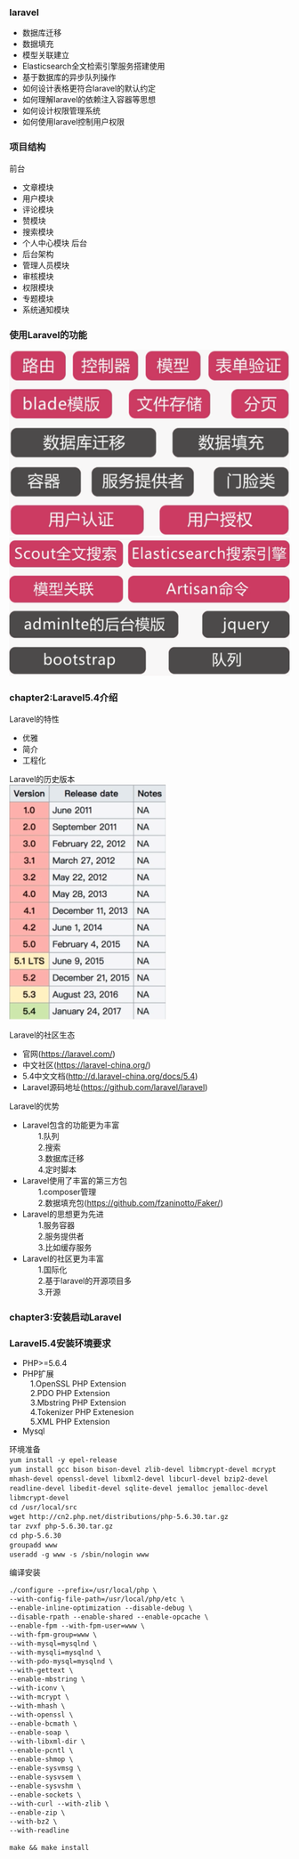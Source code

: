### laravel
- 数据库迁移
- 数据填充
- 模型关联建立
- Elasticsearch全文检索引擎服务搭建使用
- 基于数据库的异步队列操作
- 如何设计表格更符合laravel的默认约定
- 如何理解laravel的依赖注入容器等思想
- 如何设计权限管理系统
- 如何使用laravel控制用户权限
### 项目结构
前台<br>
- 文章模块
- 用户模块
- 评论模块
- 赞模块
- 搜索模块
- 个人中心模块
后台<br>
- 后台架构
- 管理人员模块
- 审核模块
- 权限模块
- 专题模块
- 系统通知模块
### 使用Laravel的功能
![image](https://github.com/15529343201/Jianshu_Laravel_5.4/blob/chapter1/image/l1.PNG)
![image](https://github.com/15529343201/Jianshu_Laravel_5.4/blob/chapter1/image/l2.PNG)

### chapter2:Laravel5.4介绍
Laravel的特性<br>
- 优雅
- 简介
- 工程化

Laravel的历史版本<br>
![image](https://github.com/15529343201/Jianshu_Laravel_5.4/blob/chapter2/image/l3.PNG)

Laravel的社区生态<br>
- 官网(https://laravel.com/)
- 中文社区(https://laravel-china.org/)
- 5.4中文文档(http://d.laravel-china.org/docs/5.4)
- Laravel源码地址(https://github.com/laravel/laravel)

Laravel的优势<br>
- Laravel包含的功能更为丰富<br>
&emsp;&emsp;1.队列<br>
&emsp;&emsp;2.搜索<br>
&emsp;&emsp;3.数据库迁移<br>
&emsp;&emsp;4.定时脚本<br>
- Laravel使用了丰富的第三方包<br>
&emsp;&emsp;1.composer管理<br>
&emsp;&emsp;2.数据填充包(https://github.com/fzaninotto/Faker/)<br>
- Laravel的思想更为先进<br>
&emsp;&emsp;1.服务容器<br>
&emsp;&emsp;2.服务提供者<br>
&emsp;&emsp;3.比如缓存服务<br>
- Laravel的社区更为丰富<br>
&emsp;&emsp;1.国际化<br>
&emsp;&emsp;2.基于laravel的开源项目多<br>
&emsp;&emsp;3.开源<br>

### chapter3:安装启动Laravel
### Laravel5.4安装环境要求<br>
- PHP>=5.6.4
- PHP扩展<br>
&emsp;1.OpenSSL PHP Extension<br>
&emsp;2.PDO PHP Extension<br>
&emsp;3.Mbstring PHP Extension<br>
&emsp;4.Tokenizer PHP Extenesion<br>
&emsp;5.XML PHP Extension<br>
- Mysql

环境准备<br>
`yum install -y epel-release`<br>
`yum install gcc bison bison-devel zlib-devel libmcrypt-devel mcrypt mhash-devel openssl-devel libxml2-devel libcurl-devel bzip2-devel readline-devel libedit-devel sqlite-devel jemalloc jemalloc-devel libmcrypt-devel`<br>
`cd /usr/local/src`<br>
`wget http://cn2.php.net/distributions/php-5.6.30.tar.gz`<br>
`tar zvxf php-5.6.30.tar.gz`<br>
`cd php-5.6.30`<br>
`groupadd www`<br>
`useradd -g www -s /sbin/nologin www`<br>

编译安装<br>
```
./configure --prefix=/usr/local/php \
--with-config-file-path=/usr/local/php/etc \
--enable-inline-optimization --disable-debug \
--disable-rpath --enable-shared --enable-opcache \
--enable-fpm --with-fpm-user=www \
--with-fpm-group=www \
--with-mysql=mysqlnd \
--with-mysqli=mysqlnd \
--with-pdo-mysql=mysqlnd \
--with-gettext \
--enable-mbstring \
--with-iconv \
--with-mcrypt \
--with-mhash \
--with-openssl \
--enable-bcmath \
--enable-soap \
--with-libxml-dir \
--enable-pcntl \
--enable-shmop \
--enable-sysvmsg \
--enable-sysvsem \
--enable-sysvshm \
--enable-sockets \
--with-curl --with-zlib \
--enable-zip \
--with-bz2 \
--with-readline
```
`make && make install`<br>


